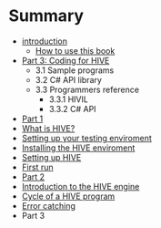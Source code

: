 # Summary

* [introduction](README.md)
   * [How to use this book](how_to_use_this_book.md)
* [Part 3: Coding for HIVE](Part3/Coding-for-HIVE.md)
   * 3.1 Sample programs
   * 3.2 C# API library
   * 3.3 Programmers reference
       * 3.3.1 HIVIL
       * 3.3.2 C# API
* [Part 1](pt1.md)
* [What is HIVE?](ch1.md)
* [Setting up your testing enviroment](ch2.md)
* [Installing the HIVE enviroment](ch3.md)
* [Setting up HIVE](ch4.md)
* [First run](ch5.md)
* [Part 2](pt2.md)
* [Introduction to the HIVE engine](ch6.md)
* [Cycle of a HIVE program](ch7.md)
* [Error catching](ch8.md)
* Part 3

